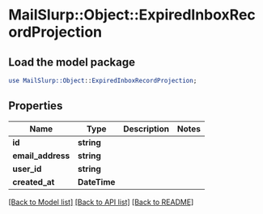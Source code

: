 # MailSlurp::Object::ExpiredInboxRecordProjection

## Load the model package
```perl
use MailSlurp::Object::ExpiredInboxRecordProjection;
```

## Properties
Name | Type | Description | Notes
------------ | ------------- | ------------- | -------------
**id** | **string** |  | 
**email_address** | **string** |  | 
**user_id** | **string** |  | 
**created_at** | **DateTime** |  | 

[[Back to Model list]](../README#documentation-for-models) [[Back to API list]](../README#documentation-for-api-endpoints) [[Back to README]](../README)


